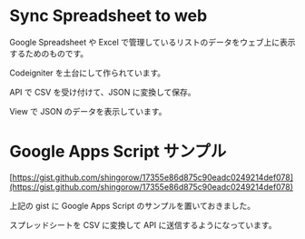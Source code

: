 # Sync Spreadsheet to web
Google Spreadsheet や Excel で管理しているリストのデータをウェブ上に表示するためのものです。

Codeigniter を土台にして作られています。

API で CSV を受け付けて、JSON に変換して保存。

View で JSON のデータを表示しています。

# Google Apps Script サンプル
[https://gist.github.com/shingorow/17355e86d875c90eadc0249214def078](https://gist.github.com/shingorow/17355e86d875c90eadc0249214def078)

上記の gist に Google Apps Script のサンプルを置いておきました。

スプレッドシートを CSV に変換して API に送信するようになっています。
